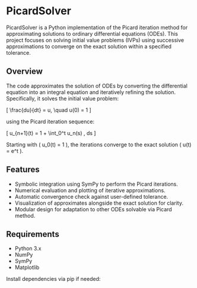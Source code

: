 # PicardSolver

PicardSolver is a Python implementation of the Picard iteration method for approximating solutions to ordinary differential equations (ODEs). This project focuses on solving initial value problems (IVPs) using successive approximations to converge on the exact solution within a specified tolerance.

## Overview

The code approximates the solution of ODEs by converting the differential equation into an integral equation and iteratively refining the solution. Specifically, it solves the initial value problem:

\[
\frac{du}{dt} = u, \quad u(0) = 1
\]

using the Picard iteration sequence:

\[
u_{n+1}(t) = 1 + \int_0^t u_n(s) \, ds
\]

Starting with \( u_0(t) = 1 \), the iterations converge to the exact solution \( u(t) = e^t \).

## Features

- Symbolic integration using SymPy to perform the Picard iterations.
- Numerical evaluation and plotting of iterative approximations.
- Automatic convergence check against user-defined tolerance.
- Visualization of approximates alongside the exact solution for clarity.
- Modular design for adaptation to other ODEs solvable via Picard method.

## Requirements

- Python 3.x
- NumPy
- SymPy
- Matplotlib

Install dependencies via pip if needed:


